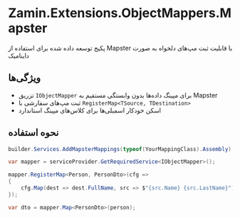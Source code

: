 # Zamin.Extensions.ObjectMappers.Mapster

پکیج توسعه داده شده برای استفاده از Mapster با قابلیت ثبت مپ‌های دلخواه به صورت داینامیک

## ویژگی‌ها

- تزریق `IObjectMapper` برای مپینگ داده‌ها بدون وابستگی مستقیم به Mapster
- ثبت مپ‌های سفارشی با `RegisterMap<TSource, TDestination>`
- اسکن خودکار اسمبلی‌ها برای کلاس‌های مپینگ استاندارد

## نحوه استفاده

```csharp
builder.Services.AddMapsterMappings(typeof(YourMappingClass).Assembly);

var mapper = serviceProvider.GetRequiredService<IObjectMapper>();

mapper.RegisterMap<Person, PersonDto>(cfg =>
{
    cfg.Map(dest => dest.FullName, src => $"{src.Name} {src.LastName}");
});

var dto = mapper.Map<PersonDto>(person);
